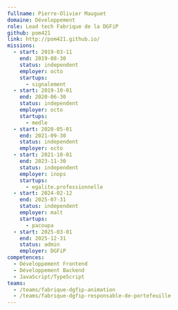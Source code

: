 ```yaml
---
fullname: Pierre-Olivier Mauguet
domaine: Développement
role: Lead tech Fabrique de la DGFiP
github: pom421
link: http://pom421.github.io/
missions:
  - start: 2019-03-11
    end: 2019-08-30
    status: independent
    employer: octo
    startups:
      - signalement
  - start: 2019-10-01
    end: 2020-06-30
    status: independent
    employer: octo
    startups:
      - medle
  - start: 2020-05-01
    end: 2021-09-30
    status: independent
    employer: octo
  - start: 2021-10-01
    end: 2023-11-30
    status: independent
    employer: inops
    startups:
      - egalite.professionnelle
  - start: 2024-02-12
    end: 2025-07-31
    status: independent
    employer: malt
    startups:
      - pacoupa
  - start: 2025-03-01
    end: 2025-12-31
    status: admin
    employer: DGFiP
competences:
  - Développement Frontend
  - Développement Backend
  - JavaScript/TypeScript
teams:
  - /teams/fabrique-dgfip-animation
  - /teams/fabrique-dgfip-responsable-de-portefeuille
---
```

